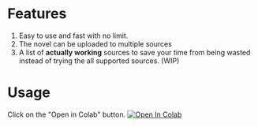 # Features
1. Easy to use and fast with no limit.
2. The novel can be uploaded to multiple sources
3. A list of **actually working** sources to save your time from being wasted instead of trying the all supported sources. (WIP)


# Usage
Click on the "Open in Colab" button.
<a href="https://colab.research.google.com/github/HongYue1/LightNovel-Crawler-Colab/blob/main/lightnovel_crawler.ipynb" target="_parent\"><img src="https://colab.research.google.com/assets/colab-badge.svg" alt="Open In Colab"/></a>

